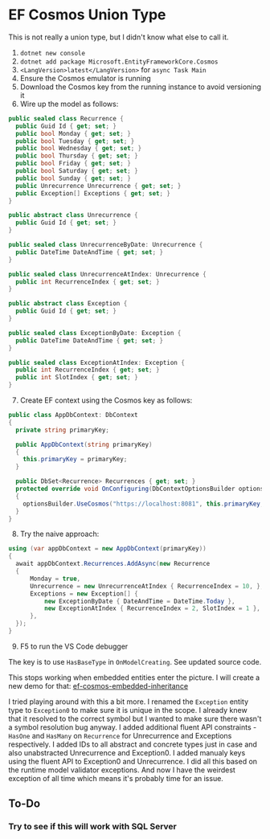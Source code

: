 # EF Cosmos Union Type

This is not really a union type, but I didn't know what else to call it.

1. `dotnet new console`
2. `dotnet add package Microsoft.EntityFrameworkCore.Cosmos`
3. `<LangVersion>latest</LangVersion>` for `async Task Main`
4. Ensure the Cosmos emulator is running
5. Download the Cosmos key from the running instance to avoid versioning it
6. Wire up the model as follows:

```csharp
public sealed class Recurrence {
  public Guid Id { get; set; }
  public bool Monday { get; set; }
  public bool Tuesday { get; set; }
  public bool Wednesday { get; set; }
  public bool Thursday { get; set; }
  public bool Friday { get; set; }
  public bool Saturday { get; set; }
  public bool Sunday { get; set; }
  public Unrecurrence Unrecurrence { get; set; }
  public Exception[] Exceptions { get; set; }
}

public abstract class Unrecurrence {
  public Guid Id { get; set; }
}

public sealed class UnrecurrenceByDate: Unrecurrence {
  public DateTime DateAndTime { get; set; }
}

public sealed class UnrecurrenceAtIndex: Unrecurrence {
  public int RecurrenceIndex { get; set; }
}

public abstract class Exception {
  public Guid Id { get; set; }
}

public sealed class ExceptionByDate: Exception {
  public DateTime DateAndTime { get; set; }
}

public sealed class ExceptionAtIndex: Exception {
  public int RecurrenceIndex { get; set; }
  public int SlotIndex { get; set; }
}
```

7. Create EF context using the Cosmos key as follows:

```csharp
public class AppDbContext: DbContext
{
  private string primaryKey;

  public AppDbContext(string primaryKey)
  {
    this.primaryKey = primaryKey;
  }

  public DbSet<Recurrence> Recurrences { get; set; }
  protected override void OnConfiguring(DbContextOptionsBuilder optionsBuilder)
  {
    optionsBuilder.UseCosmos("https://localhost:8081", this.primaryKey, nameof(ef_cosmos_union_type));
  }
}
```

8. Try the naive approach:

```csharp
using (var appDbContext = new AppDbContext(primaryKey))
{
  await appDbContext.Recurrences.AddAsync(new Recurrence
  {
      Monday = true,
      Unrecurrence = new UnrecurrenceAtIndex { RecurrenceIndex = 10, },
      Exceptions = new Exception[] {
          new ExceptionByDate { DateAndTime = DateTime.Today },
          new ExceptionAtIndex { RecurrenceIndex = 2, SlotIndex = 1 },
      },
  });
}
```

9. F5 to run the VS Code debugger

The key is to use `HasBaseType` in `OnModelCreating`. See updated source code.

This stops working when embedded entities enter the picture.
I will create a new demo for that: [ef-cosmos-embedded-inheritance](https://github.com/TomasHubelbauer/ef-cosmos-embedded-inheritance)

I tried playing around with this a bit more.
I renamed the `Exception` entity type to `Exception0` to make sure it is unique in the scope.
I already knew that it resolved to the correct symbol but I wanted to make sure there wasn't a symbol resolution bug anyway.
I added additional fluent API constraints - `HasOne` and `HasMany` on `Recurrence` for Unrecurrence and Exceptions respectively.
I added IDs to all abstract and concrete types just in case and also unabstracted Unrecurrence and Exception0.
I added manualy keys using the fluent API to Exception0 and Unrecurrence.
I did all this based on the runtime model validator exceptions.
And now I have the weirdest exception of all time which means it's probably time for an issue.

## To-Do

### Try to see if this will work with SQL Server
